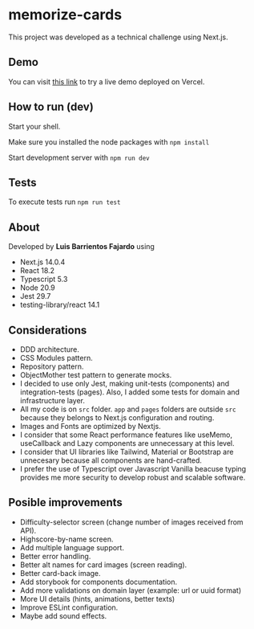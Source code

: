 # memorize-cards

This project was developed as a technical challenge using Next.js.

## Demo

You can visit [this link](https://memorize-cards.vercel.app/) to try a live demo deployed on Vercel.

## How to run (dev)

Start your shell.

Make sure you installed the node packages with
`npm install`

Start development server with
`npm run dev`

## Tests

To execute tests run
`npm run test`

## About

Developed by **Luis Barrientos Fajardo** using
- Next.js 14.0.4
- React 18.2
- Typescript 5.3
- Node 20.9
- Jest 29.7
- testing-library/react 14.1

## Considerations

* DDD architecture.
* CSS Modules pattern.
* Repository pattern.
* ObjectMother test pattern to generate mocks.
* I decided to use only Jest, making unit-tests (components) and integration-tests (pages). Also, I added some tests for domain and infrastructure layer.
* All my code is on `src` folder. `app` and `pages` folders are outside `src` because they belongs to Next.js configuration and routing.
* Images and Fonts are optimized by Nextjs.
* I consider that some React performance features like useMemo, useCallback and Lazy components are unnecessary at this level.
* I consider that UI libraries like Tailwind, Material or Bootstrap are unnecesary because all components are hand-crafted.
* I prefer the use of Typescript over Javascript Vanilla beacuse typing provides me more security to develop robust and scalable software.

## Posible improvements

* Difficulty-selector screen (change number of images received from API).
* Highscore-by-name screen.
* Add multiple language support.
* Better error handling.
* Better alt names for card images (screen reading).
* Better card-back image.
* Add storybook for components documentation.
* Add more validations on domain layer (example: url or uuid format)
* More UI details (hints, animations, better texts)
* Improve ESLint configuration.
* Maybe add sound effects.
